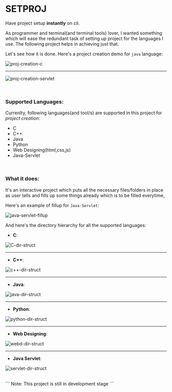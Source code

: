# SETPROJ

Have project setup **instantly** on _cli_.

As programmer and terminal(and terminal tools) lover, I wanted something which will ease the redundant task of setting up project for the languages I use. The following project helps in achieving just that.

Let's see how it is done. Here's a project creation demo for `java` language:

![proj-creation-c](https://github.com/coolabhays/project-setup/raw/master/sshots/c-mkproj.png)

<hr>

![proj-creation-servlet](https://github.com/coolabhays/project-setup/raw/master/sshots/servlet-mkproj.png)

<br>

### Supported Languages:

Currenlty, following languages(and tool/s) are supported in this project for _project creation_:

* C
* C++
* Java
* Python
* Web Designing(html,css,js)
* Java-Servlet

<br>


### What it does:

It's an interactive project which puts all the necessary files/folders in place as user tells and fills up some things already which is to be filled everytime,

Here's an example of fillup for `Java-Servlet`:

![java-servlet-fillup](https://github.com/coolabhays/project-setup/raw/master/sshots/servlet-fillup.png)


And here's the directory hierarchy for all the supported languages:

* **C**:

![C-dir-struct](https://github.com/coolabhays/project-setup/raw/master/sshots/structure-cproj.png)

<hr>


* **C++**:

![c++-dir-struct](https://github.com/coolabhays/project-setup/raw/master/sshots/structure-cppproj.png)

<hr>


* **Java**:

![java-dir-struct](https://github.com/coolabhays/project-setup/raw/master/sshots/structure-javaproj.png)

<hr>

* **Python**:

![python-dir-struct](https://github.com/coolabhays/project-setup/raw/master/sshots/structure-pyproj.png)

<hr>

* **Web Designing**:

![webd-dir-struct](https://github.com/coolabhays/project-setup/raw/master/sshots/structure-webdproj.png)

<hr>

* **Java Servlet**:

![servlet-dir-struct](https://github.com/coolabhays/project-setup/raw/master/sshots/structure-servlet.png)

<br>
```
Note: This project is still in development stage
```

